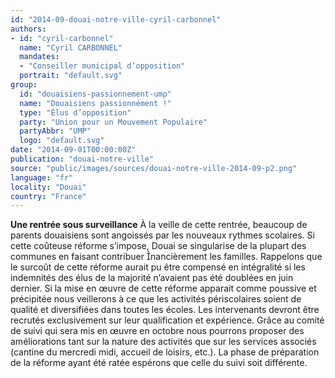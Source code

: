 ```yaml
---
id: "2014-09-douai-notre-ville-cyril-carbonnel"
authors:
- id: "cyril-carbonnel"
  name: "Cyril CARBONNEL"
  mandates: 
  - "Conseiller municipal d’opposition"
  portrait: "default.svg"
group:
  id: "douaisiens-passionnement-ump"
  name: "Douaisiens passionnément !"
  type: "Élus d’opposition"
  party: "Union pour un Mouvement Populaire"
  partyAbbr: "UMP"
  logo: "default.svg"
date: "2014-09-01T00:00:00Z"
publication: "douai-notre-ville"
source: "public/images/sources/douai-notre-ville-2014-09-p2.png"
language: "fr"
locality: "Douai"
country: "France"
---
```


**Une rentrée sous surveillance**
À la veille de cette rentrée, beaucoup de parents douaisiens sont angoissés par les nouveaux rythmes scolaires. Si cette coûteuse réforme s’impose, Douai se singularise de la plupart des communes en faisant contribuer nancièrement les familles. Rappelons que le surcoût de cette réforme aurait pu être compensé en intégralité si les indemnités des élus de la majorité n’avaient pas été doublées en juin dernier.
Si la mise en œuvre de cette réforme apparait comme poussive et précipitée nous veillerons à ce que les activités périscolaires soient de qualité et diversifiées dans toutes  les écoles. Les intervenants devront être recrutés exclusivement sur leur qualification et expérience.
Grâce au comité de suivi qui sera mis en œuvre en octobre nous pourrons proposer des améliorations tant sur la nature des activités que sur les services associés (cantine du mercredi midi, accueil de loisirs, etc.). La phase de préparation de la réforme ayant été ratée espérons que celle du suivi soit différente.
